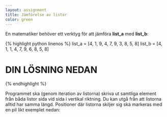 ```yaml
---
layout: assignment
title: Jämförelse av listor
color: green
---
```

En matematiker behöver ett verktyg för att jämföra **list_a** med **list_b**:

{% highlight python linenos %}
list_a = [4, 1, 9, 4, 7, 9, 3, 8, 5, 8]
list_b = [4, 1, 1, 4, 7, 9, 6, 8, 5, 8]

# DIN LÖSNING NEDAN
{% endhighlight %}

Programmet ska (genom iteration av listorna) skriva ut samtliga element från båda listor sida vid sida i vertikal riktning. Du kan utgå från att listorna alltid har samma längd. Positioner där listorna skiljer sig ska markeras med en pil likt exemplet nedan: